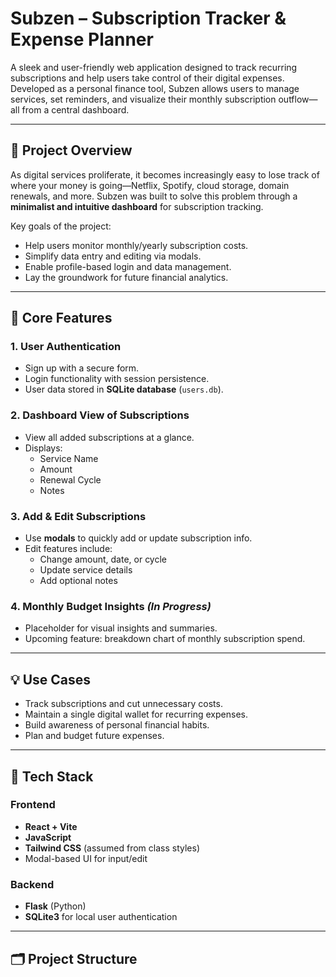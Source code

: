 # Subzen – Subscription Tracker & Expense Planner

A sleek and user-friendly web application designed to track recurring subscriptions and help users take control of their digital expenses. Developed as a personal finance tool, Subzen allows users to manage services, set reminders, and visualize their monthly subscription outflow—all from a central dashboard.

---

## 🚀 Project Overview

As digital services proliferate, it becomes increasingly easy to lose track of where your money is going—Netflix, Spotify, cloud storage, domain renewals, and more. Subzen was built to solve this problem through a **minimalist and intuitive dashboard** for subscription tracking.

Key goals of the project:
- Help users monitor monthly/yearly subscription costs.
- Simplify data entry and editing via modals.
- Enable profile-based login and data management.
- Lay the groundwork for future financial analytics.

---

## 🎯 Core Features

### 1. User Authentication
- Sign up with a secure form.
- Login functionality with session persistence.
- User data stored in **SQLite database** (`users.db`).

### 2. Dashboard View of Subscriptions
- View all added subscriptions at a glance.
- Displays:
  - Service Name
  - Amount
  - Renewal Cycle
  - Notes

### 3. Add & Edit Subscriptions
- Use **modals** to quickly add or update subscription info.
- Edit features include:
  - Change amount, date, or cycle
  - Update service details
  - Add optional notes

### 4. Monthly Budget Insights *(In Progress)*
- Placeholder for visual insights and summaries.
- Upcoming feature: breakdown chart of monthly subscription spend.

---

## 💡 Use Cases

- Track subscriptions and cut unnecessary costs.
- Maintain a single digital wallet for recurring expenses.
- Build awareness of personal financial habits.
- Plan and budget future expenses.

---

## 🧱 Tech Stack

### Frontend
- **React + Vite**
- **JavaScript**
- **Tailwind CSS** (assumed from class styles)
- Modal-based UI for input/edit

### Backend
- **Flask** (Python)
- **SQLite3** for local user authentication

---

## 🗂️ Project Structure
